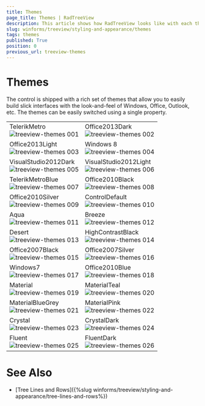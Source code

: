 ```yaml
---
title: Themes
page_title: Themes | RadTreeView
description: This article shows how RadTreeView looks like with each theme available in the WinForms suite. 
slug: winforms/treeview/styling-and-appearance/themes
tags: themes
published: True
position: 0
previous_url: treeview-themes
---
```


# Themes

The control is shipped with a rich set of themes that allow you to easily build slick interfaces with the look-and-feel of Windows, Office, Outlook, etc. The themes can be easily switched using a single property.

|   |   |
|---|---|
|TelerikMetro<br/>![treeview-themes 001](images/treeview-themes001.png)|Office2013Dark<br/>![treeview-themes 002](images/treeview-themes002.png)|
|Office2013Light<br/>![treeview-themes 003](images/treeview-themes003.png)|Windows 8<br/>![treeview-themes 004](images/treeview-themes004.png)|
|VisualStudio2012Dark<br/>![treeview-themes 005](images/treeview-themes005.png)|VisualStudio2012Light<br/>![treeview-themes 006](images/treeview-themes006.png)|
|TelerikMetroBlue<br/>![treeview-themes 007](images/treeview-themes007.png)|Office2010Black<br/>![treeview-themes 008](images/treeview-themes008.png)|
|Office2010Silver<br/>![treeview-themes 009](images/treeview-themes009.png)|ControlDefault<br/>![treeview-themes 010](images/treeview-themes010.png)|
|Aqua<br/>![treeview-themes 011](images/treeview-themes011.png)|Breeze<br/>![treeview-themes 012](images/treeview-themes012.png)|
|Desert<br/>![treeview-themes 013](images/treeview-themes013.png)|HighContrastBlack<br/>![treeview-themes 014](images/treeview-themes014.png)|
|Office2007Black<br/>![treeview-themes 015](images/treeview-themes015.png)|Office2007Silver<br/>![treeview-themes 016](images/treeview-themes016.png)|
|Windows7<br/>![treeview-themes 017](images/treeview-themes017.png)|Office2010Blue<br/>![treeview-themes 018](images/treeview-themes019.png)|
|Material<br/>![treeview-themes 019](images/treeview-themes019.png)|MaterialTeal<br/>![treeview-themes 020](images/treeview-themes020.png)|
|MaterialBlueGrey<br/>![treeview-themes 021](images/treeview-themes021.png)|MaterialPink<br/>![treeview-themes 022](images/treeview-themes022.png)|
|Crystal<br/>![treeview-themes 023](images/treeview-themes023.png)|CrystalDark<br/>![treeview-themes 024](images/treeview-themes024.png)|
|Fluent<br/>![treeview-themes 025](images/treeview-themes025.png)|FluentDark<br/>![treeview-themes 026](images/treeview-themes026.png)|





# See Also
* [Tree Lines and Rows]({%slug winforms/treeview/styling-and-appearance/tree-lines-and-rows%})

